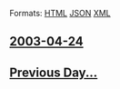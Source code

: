 
Formats: [HTML](2003/04/24/index.html)  [JSON](2003/04/24/index.json)  [XML](2003/04/24/index.xml)  

## [2003-04-24](/news/2003/04/24/index.md)

## [Previous Day...](/news/2003/04/23/index.md)

